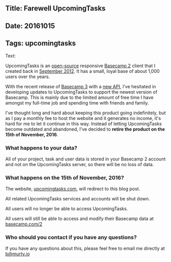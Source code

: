 Title: Farewell UpcomingTasks
----
Date: 20161015
----
Tags: upcomingtasks
----
Text:

UpcomingTasks is an [open-source](https://github.com/brendanmurty/upcomingtasks) responsive [Basecamp 2](https://basecamp.com/2) client that I created back in [September 2012](http://b.murty.io/tag?name=upcomingtasks). It has a small, loyal base of about 1,000 users over the years.

With the recent release of [Basecamp 3](https://basecamp.com/) with a [new API](https://github.com/basecamp/bc3-api), I've hesitated in developing updates to UpcomingTasks to support the newest version of Basecamp. This is mainly due to the limited amount of free time I have amongst my full-time job and spending time with friends and family.

I've thought long and hard about keeping this product going indefinitely, but as I pay a monthly fee to host the website and it generates no income, it's hard for me to let it continue in this way. Instead of letting UpcomingTasks become outdated and abandoned, I've decided to **retire the product on the 15th of November, 2016**.

### What happens to your data?

All of your project, task and user data is stored in your Basecamp 2 account and not on the UpcomingTasks server, so there will be no loss of data.

### What happens on the 15th of November, 2016?

The website, [upcomingtasks.com](http://upcomingtasks.com/), will redirect to this blog post.

All related UpcomingTasks services and accounts will be shut down.

All users will no longer be able to access UpcomingTasks.

All users will still be able to access and modify their Basecamp data at [basecamp.com/2](https://basecamp.com/2)

### Who should you contact if you have any questions?

If you have any questions about this, please feel free to email me directly at [b@murty.io](mailto:b@murty.io)
